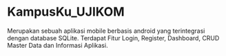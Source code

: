 # KampusKu_UJIKOM
Merupakan sebuah aplikasi mobile berbasis android yang terintegrasi dengan database SQLite. Terdapat Fitur Login, Register, Dashboard, CRUD Master Data dan Informasi Aplikasi.
